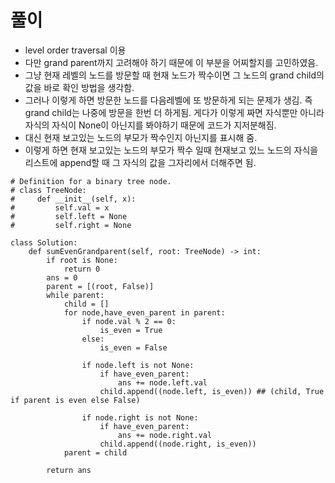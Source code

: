 
# 풀이
- level order traversal 이용
- 다만 grand parent까지 고려해야 하기 때문에 이 부분을 어찌할지를 고민하였음.
- 그냥 현재 레벨의 노드를 방문할 때 현재 노드가 짝수이면 그 노드의 grand child의 값을 바로 확인 방법을 생각함.
- 그러나 이렇게 하면 방문한 노드를 다음레벨에 또 방문하게 되는 문제가 생김. 즉 grand child는 나중에 방문을 한번 더 하게됨. 게다가 이렇게 짜면 자식뿐만 아니라
자식의 자식이 None이 아닌지를 봐야하기 때문에 코드가 지저분해짐.
- 대신 현재 보고있는 노드의 부모가 짝수인지 아닌지를 표시해 줌.
- 이렇게 하면 현재 보고있는 노드의 부모가 짝수 일때 현재보고 있느 노드의 자식을 리스트에 append할 때 그 자식의 값을 그자리에서 더해주면 됨.
```python3
# Definition for a binary tree node.
# class TreeNode:
#     def __init__(self, x):
#         self.val = x
#         self.left = None
#         self.right = None

class Solution:
    def sumEvenGrandparent(self, root: TreeNode) -> int:
        if root is None:
            return 0
        ans = 0
        parent = [(root, False)]
        while parent:
            child = []
            for node,have_even_parent in parent:
                if node.val % 2 == 0:
                    is_even = True
                else:
                    is_even = False
                    
                if node.left is not None:
                    if have_even_parent:
                        ans += node.left.val
                    child.append((node.left, is_even)) ## (child, True if parent is even else False)
                    
                if node.right is not None:
                    if have_even_parent:
                        ans += node.right.val
                    child.append((node.right, is_even))
            parent = child
        
        return ans
```
